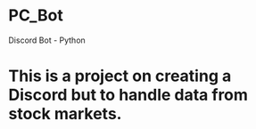 # PC_Bot
Discord Bot - Python

# This is a project on creating a Discord but to handle data from stock markets.
